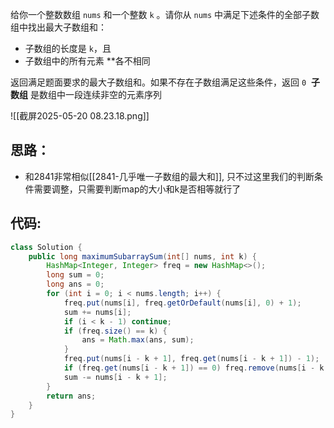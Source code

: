 
给你一个整数数组 `nums` 和一个整数 `k` 。请你从 `nums` 中满足下述条件的全部子数组中找出最大子数组和：

- 子数组的长度是 `k`，且
- 子数组中的所有元素 **各不相同 

返回满足题面要求的最大子数组和。如果不存在子数组满足这些条件，返回 `0` 
**子数组** 是数组中一段连续非空的元素序列

![[截屏2025-05-20 08.23.18.png]]

## 思路：

- 和2841非常相似[[2841-几乎唯一子数组的最大和]], 只不过这里我们的判断条件需要调整，只需要判断map的大小和k是否相等就行了

## 代码:


```java
class Solution {
    public long maximumSubarraySum(int[] nums, int k) {
        HashMap<Integer, Integer> freq = new HashMap<>();
        long sum = 0;
        long ans = 0;
        for (int i = 0; i < nums.length; i++) {
            freq.put(nums[i], freq.getOrDefault(nums[i], 0) + 1);
            sum += nums[i];
            if (i < k - 1) continue;
            if (freq.size() == k) {
                ans = Math.max(ans, sum);
            }
            freq.put(nums[i - k + 1], freq.get(nums[i - k + 1]) - 1);
            if (freq.get(nums[i - k + 1]) == 0) freq.remove(nums[i - k + 1]);
            sum -= nums[i - k + 1];
        }
        return ans;
    }
}
```